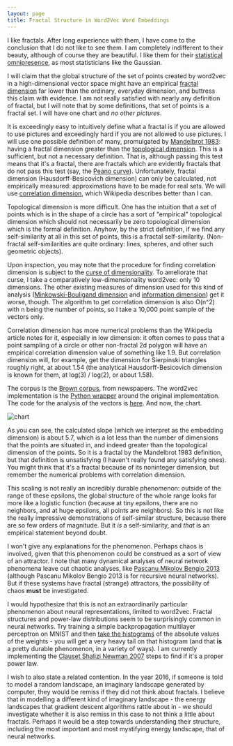 ```yaml
---
layout: page
title: Fractal Structure in Word2Vec Word Embeddings
---
```


I like fractals. After long experience with them, I have come to the conclusion that I do not like to see them. I am completely indifferent to their beauty, although of course they are beautiful. I like them for their [statistical](http://arxiv.org/abs/cond-mat/0412004) [omnipresence](http://physics.stackexchange.com/questions/55269/why-do-fractal-systems-show-power-law-behavior), as most statisticians like the Gaussian.

I will claim that the global structure of the set of points created by word2vec in a high-dimensional vector space might have an empirical [fractal dimension](https://en.wikipedia.org/wiki/Fractal_dimension) far lower than the ordinary, everyday dimension, and buttress this claim with evidence. I am not really satisfied with nearly any definition of fractal, but I will note that by some definitions, that set of points is a fractal set. I will have one chart and _no other pictures_.

It is exceedingly easy to intuitively define what a fractal is if you are allowed to use pictures and exceedingly hard if you are not allowed to use pictures. I will use one possible definition of many, promulgated by [Mandelbrot 1983](http://www.amazon.com/Fractal-Geometry-Nature-Benoit-Mandelbrot/dp/0716711869): having a fractal dimension greater than the [topological dimension](https://en.wikipedia.org/wiki/Lebesgue_covering_dimension). This is a sufficient, but not a necessary definition. That is, although passing this test means that it's a fractal, there are fractals which are evidently fractals that do not pass this test (say, the [Peano curve](https://en.wikipedia.org/wiki/Peano_curve)). Unfortunately, fractal dimension (Hausdorff-Besicovich dimension) can only be calculated, not empirically measured: approximations have to be made for real sets. We will use [correlation dimension](https://en.wikipedia.org/wiki/Correlation_dimension), which Wikipedia describes better than I can.

Topological dimension is more difficult. One has the intuition that a set of points which is in the shape of a circle has a sort of "empirical" topological dimension which should not necessarily be zero topological dimension which is the formal definition. Anyhow, by the strict definition, if we find any self-similarity at all in this set of points, this is a fractal self-similarity. (Non-fractal self-similarities are quite ordinary: lines, spheres, and other such geometric objects).

Upon inspection, you may note that the procedure for finding correlation dimension is subject to the [curse of dimensionality](https://en.wikipedia.org/wiki/Curse_of_dimensionality). To ameliorate that curse, I take a comparatively low-dimensionality word2vec: only 10 dimensions. The other existing measures of dimension used for this kind of analysis ([Minkowski-Bouligand dimension](http://mathworld.wolfram.com/InformationDimension.html) and [information dimension](http://mathworld.wolfram.com/InformationDimension.html)) get it worse, though. The algorithm to get correlation dimension is also O(n^2) with n being the number of points, so I take a 10,000 point sample of the vectors only.

Correlation dimension has more numerical problems than the Wikipedia article notes for it, especially in low dimension: it often comes to pass that a point sampling of a circle or other non-fractal 2d polygon will have an empirical correlation dimension value of something like 1.9. But correlation dimension will, for example, get the dimension for Sierpinski triangles roughly right, at about 1.54 (the analytical Hausdorff-Besicovich dimension is known for them, at log(3) / log(2), or about 1.58).

The corpus is the [Brown corpus](http://www.nltk.org/book/ch02.html#brown-corpus), from newspapers. The word2vec implementation is the [Python wrapper](https://github.com/danielfrg/word2vec) around the original implementation. The code for the analysis of the vectors is [here](https://github.com/howonlee/wordvec_fractal). And now, the chart.

![chart](http://imgur.com/Q93bjtd)

As you can see, the calculated slope (which we interpret as the embedding dimension) is about 5.7, which is a lot less than the number of dimensions that the points are situated in, and indeed greater than the topological dimension of the points. So it is a fractal by the Mandelbrot 1983 definition, but that definition is unsatisfying (I haven't really found any satisfying ones). You might think that it's a fractal because of its noninteger dimension, but remember the numerical problems with correlation dimension.

This scaling is not really an incredibly durable phenomenon: outside of the range of these epsilons, the global structure of the whole range looks far more like a logistic function (because at tiny epsilons, there are no neighbors, and at huge epsilons, all points are neighbors). So this is not like the really impressive demonstrations of self-similar structure, because there are so few orders of magnitude. But it _is_ a self-similarity, and _that_ is an empirical statement beyond doubt.

I won't give any explanations for the phenomenon. Perhaps chaos is involved, given that this phenomenon could be construed as a sort of view of an attractor. I note that many dynamical analyses of neural network phenomena leave out chaotic analyses, like [Pascanu Mikolov Bengio 2013](http://www.jmlr.org/proceedings/papers/v28/pascanu13.pdf) (although Pascanu Mikolov Bengio 2013 is for recursive neural networks). But if these systems have fractal (strange) attractors, the possibility of chaos __must__ be investigated.

I would hypothesize that this is not an extraordinarily particular phenomenon about neural representations, limited to word2vec. Fractal structures and power-law distributions seem to be surprisingly common in neural networks. Try training a simple backpropagation multilayer perceptron on MNIST and then [take the histograms](https://github.com/howonlee/mlp_gradient_histograms) of the absolute values of the weights - you will get a very heavy tail on that histogram (and that __is__ a pretty durable phenomenon, in a variety of ways). I am currently implementing the [Clauset Shalizi Newman 2007](http://arxiv.org/abs/0706.1062) steps to find if it's a proper power law.
 
I wish to also state a related contention. In the year 2016, if someone is told to model a random landscape, an imaginary landscape generated by computer, they would be remiss if they did not think about fractals. I believe that in modelling a different kind of imaginary landscape - the energy landscapes that gradient descent algorithms rattle about in - we should investigate whether it is also remiss in this case to not think a little about fractals. Perhaps it would be a step towards understanding their structure, including the most important and most mystifying energy landscape, that of neural networks.
